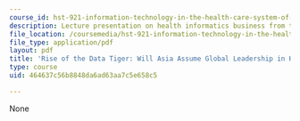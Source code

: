 ```yaml
---
course_id: hst-921-information-technology-in-the-health-care-system-of-the-future-spring-2009
description: Lecture presentation on health informatics business from the global perspective.
file_location: /coursemedia/hst-921-information-technology-in-the-health-care-system-of-the-future-spring-2009/464637c56b8848da6ad63aa7c5e658c5_MITHST_921S09_lec14_strier.pdf
file_type: application/pdf
layout: pdf
title: 'Rise of the Data Tiger: Will Asia Assume Global Leadership in Health Informatics?'
type: course
uid: 464637c56b8848da6ad63aa7c5e658c5

---
```

None
